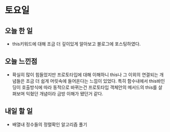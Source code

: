 # 토요일

## 오늘 한 일
- this키워드에 대해 조금 더 깊이있게 알아보고 블로그에 포스팅하였다.

## 오늘 느낀점
- 확실히 많이 힘들었지만 프로토타입에 대해 이해하니 this나 그 이외의 연결되는 개념들은 조금 더 쉽게 머릿속에 들어온다는 느낌이 있었다. 특히 함수내에서 this바인딩이 호출방식에 따라 동적으로 바뀌는건 프로토타입 객체안의 메서드의 this를 살펴보며 익혔던 개념이라 금방 이해가 됐던거 같다.

## 내일 할 일
- 배열내 정수들의 정렬확인 알고리즘 풀기
